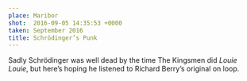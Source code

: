 ```yaml
---
place: Maribor
shot:  2016-09-05 14:35:53 +0000
taken: September 2016
title: Schrödinger’s Punk
---
```


Sadly Schrödinger was well dead by the time The Kingsmen did _Louie Louie_, but here’s hoping he listened to Richard Berry’s original on loop.
